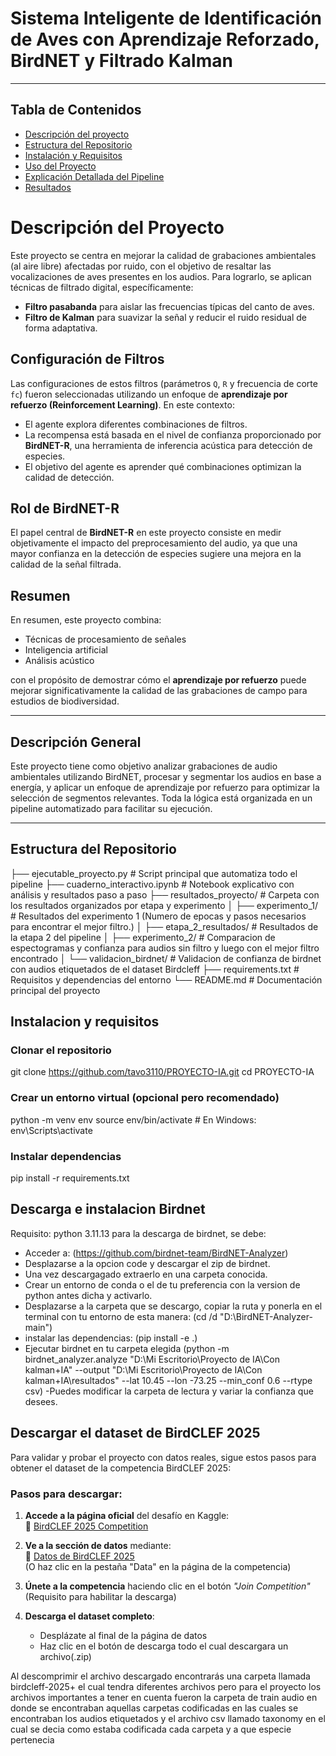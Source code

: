# Sistema Inteligente de Identificación de Aves con Aprendizaje Reforzado, BirdNET y Filtrado Kalman

---

## Tabla de Contenidos

- [Descripción del proyecto](#descripción-del-proyecto)
- [Estructura del Repositorio](#estructura-del-repositorio)
- [Instalación y Requisitos](#instalación-y-requisitos)
- [Uso del Proyecto](#uso-del-proyecto)
- [Explicación Detallada del Pipeline](#explicación-detallada-del-pipeline)
- [Resultados](#resultados)


# Descripción del Proyecto

Este proyecto se centra en mejorar la calidad de grabaciones ambientales (al aire libre) afectadas por ruido, con el objetivo de resaltar las vocalizaciones de aves presentes en los audios. Para lograrlo, se aplican técnicas de filtrado digital, específicamente:

- **Filtro pasabanda** para aislar las frecuencias típicas del canto de aves.
- **Filtro de Kalman** para suavizar la señal y reducir el ruido residual de forma adaptativa.

## Configuración de Filtros
Las configuraciones de estos filtros (parámetros `Q`, `R` y frecuencia de corte `fc`) fueron seleccionadas utilizando un enfoque de **aprendizaje por refuerzo (Reinforcement Learning)**. En este contexto:

- El agente explora diferentes combinaciones de filtros.
- La recompensa está basada en el nivel de confianza proporcionado por **BirdNET-R**, una herramienta de inferencia acústica para detección de especies.
- El objetivo del agente es aprender qué combinaciones optimizan la calidad de detección.

## Rol de BirdNET-R
El papel central de **BirdNET-R** en este proyecto consiste en medir objetivamente el impacto del preprocesamiento del audio, ya que una mayor confianza en la detección de especies sugiere una mejora en la calidad de la señal filtrada.

## Resumen
En resumen, este proyecto combina:
- Técnicas de procesamiento de señales
- Inteligencia artificial
- Análisis acústico

con el propósito de demostrar cómo el **aprendizaje por refuerzo** puede mejorar significativamente la calidad de las grabaciones de campo para estudios de biodiversidad.


---

## Descripción General

Este proyecto tiene como objetivo analizar grabaciones de audio ambientales utilizando BirdNET, procesar y segmentar los audios en base a energía, y aplicar un enfoque de aprendizaje por refuerzo para optimizar la selección de segmentos relevantes. Toda la lógica está organizada en un pipeline automatizado para facilitar su ejecución.

---

## Estructura del Repositorio
├── ejecutable_proyecto.py            # Script principal que automatiza todo el pipeline
├── cuaderno_interactivo.ipynb        # Notebook explicativo con análisis y resultados paso a paso
├── resultados_proyecto/              # Carpeta con los resultados organizados por etapa y experimento
│   ├── experimento_1/                # Resultados del experimento 1 (Numero de epocas y pasos necesarios para encontrar el mejor filtro.)
│   ├── etapa_2_resultados/           # Resultados de la etapa 2 del pipeline
│   ├── experimento_2/                # Comparacion de espectogramas y confianza para audios sin filtro y luego con el mejor filtro encontrado
│   └── validacion_birdnet/           # Validacion de confianza de birdnet con audios etiquetados de el dataset Birdcleff
├── requirements.txt                  # Requisitos y dependencias del entorno
└── README.md                         # Documentación principal del proyecto

## Instalacion y requisitos

### Clonar el repositorio
git clone https://github.com/tavo3110/PROYECTO-IA.git
cd PROYECTO-IA

### Crear un entorno virtual (opcional pero recomendado)
python -m venv env
source env/bin/activate      # En Windows: env\Scripts\activate

### Instalar dependencias
pip install -r requirements.txt

## Descarga e instalacion Birdnet
Requisito: python 3.11.13
para la descarga de birdnet, se debe:
- Acceder a: (https://github.com/birdnet-team/BirdNET-Analyzer)
- Desplazarse a la opcion code y descargar el zip de birdnet.
- Una vez descargagado extraerlo en una carpeta  conocida.
- Crear un entorno de conda o el de tu preferencia con la version de python antes dicha y activarlo.
- Desplazarse a la carpeta que se  descargo, copiar la ruta y ponerla en el terminal con tu entorno de esta manera: (cd /d "D:\BirdNET-Analyzer-main")
- instalar las dependencias: (pip install -e .)
- Ejecutar birdnet en tu carpeta elegida (python -m birdnet_analyzer.analyze "D:\Mi Escritorio\Proyecto de IA\Con kalman+IA" --output "D:\Mi Escritorio\Proyecto de IA\Con kalman+IA\resultados" --lat 10.45 --lon -73.25 --min_conf 0.6 --rtype csv)
-Puedes modificar la carpeta de lectura y variar la confianza que desees. 
## Descargar el dataset de BirdCLEF 2025

Para validar y probar el proyecto con datos reales, sigue estos pasos para obtener el dataset de la competencia BirdCLEF 2025:

### Pasos para descargar:
1. **Accede a la página oficial** del desafío en Kaggle:  
   🔗 [BirdCLEF 2025 Competition](https://www.kaggle.com/c/birdclef-2025)

2. **Ve a la sección de datos** mediante:  
   🔗 [Datos de BirdCLEF 2025](https://www.kaggle.com/c/birdclef-2025/data)  
   (O haz clic en la pestaña "Data" en la página de la competencia)

3. **Únete a la competencia** haciendo clic en el botón _"Join Competition"_  
   (Requisito para habilitar la descarga)

4. **Descarga el dataset completo**:
   - Desplázate al final de la página de datos
   - Haz clic en el botón de descarga todo el cual descargara un archivo(.zip)


Al descomprimir el archivo descargado encontrarás una carpeta llamada birdcleff-2025+ el cual tendra diferentes archivos pero para el proyecto los archivos importantes a tener en cuenta fueron la carpeta de train audio en donde se encontraban aquellas carpetas codificadas en las cuales se encontraban los audios etiquetados y el archivo csv llamado taxonomy en el cual se decia como estaba codificada cada carpeta y a que especie pertenecia

